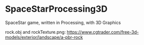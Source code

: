 # SpaceStarProcessing3D
SpaceStar game, written in Processing, with 3D Graphics


rock.obj and rockTexture.png: https://www.cgtrader.com/free-3d-models/exterior/landscape/a-pbr-rock

